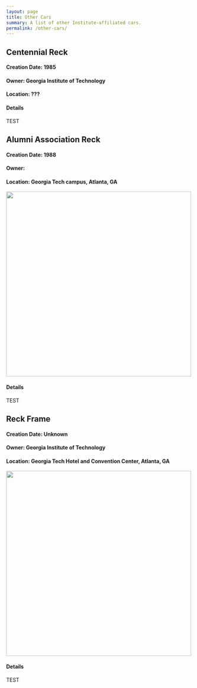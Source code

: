 ```yaml
---
layout: page
title: Other Cars
summary: A list of other Institute-affiliated cars.
permalink: /other-cars/
---
```

## Centennial Reck

#### Creation Date: 1985

#### Owner: Georgia Institute of Technology

#### Location: ???

#### Details
TEST


## Alumni Association Reck

#### Creation Date: 1988

#### Owner:

#### Location: Georgia Tech campus, Atlanta, GA

<img src="https://upload.wikimedia.org/wikipedia/commons/c/c7/Alumni_Association_Ramblin%27_Wreck.jpg" width="500">

#### Details
TEST


## Reck Frame

#### Creation Date: Unknown

#### Owner: Georgia Institute of Technology

#### Location: Georgia Tech Hotel and Convention Center, Atlanta, GA


<img src="https://upload.wikimedia.org/wikipedia/commons/e/e9/Georgia_Tech_Conf_Hotel_Fake_Wreck.jpg" width="500">

#### Details
TEST
